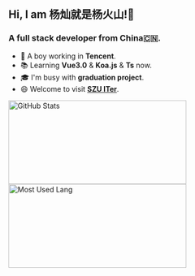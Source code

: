 <!--
**Volcano-Yang/Volcano-Yang** is a ✨ _special_ ✨ repository because its `README.md` (this file) appears on your GitHub profile.

Here are some ideas to get you started:

- 🔭 I’m currently working on ...
- 🌱 I’m currently learning ...
- 👯 I’m looking to collaborate on ...
- 🤔 I’m looking for help with ...
- 💬 Ask me about ...
- 📫 How to reach me: ...
- 😄 Pronouns: ...
- ⚡ Fun fact: ...
-->

## Hi, I am 杨灿就是杨火山!👋

### A full stack developer from China🇨🇳.

- 🔭  A boy working in **Tencent**.
- 📚  Learning **Vue3.0** & **Koa.js** & **Ts** now.
- 🎓  I'm busy with **graduation project**.
- 😄  Welcome to visit [**SZU ITer**](https://github.com/SZU-ITer/introduction-and-communication).

<img width="350px" height="165px" alt="GitHub Stats" src="https://github-readme-stats.vercel.app/api?username=Volcano-Yang&count_private=true&show_icons=true"/>

<img width="350px" height="165px" alt="Most Used Lang" src="https://github-readme-stats.vercel.app/api/top-langs/?username=Volcano-Yang&layout=compact"/>
